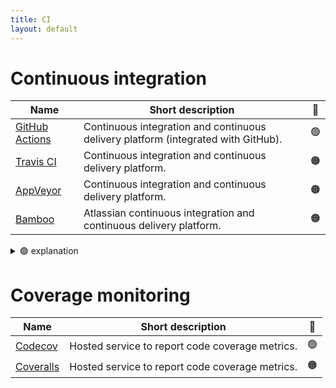 ```yaml
---
title: CI
layout: default
---
```


# Continuous integration

| Name     | Short description | 🚦 |
| -------- | ------------------| :--: |
| [GitHub Actions](https://docs.github.com/en/actions) | Continuous integration and continuous delivery platform (integrated with GitHub). | 🟢 |
| [Travis CI](https://docs.travis-ci.com/) | Continuous integration and continuous delivery platform. | 🟠 |
| [AppVeyor](https://www.appveyor.com/docs/) | Continuous integration and continuous delivery platform. | 🟠 |
| [Bamboo](https://confluence.atlassian.com/bamboo/bamboo-documentation-289276551.html) | Atlassian continuous integration and continuous delivery platform. | 🟠 |

<details>
<summary> 🟢 explanation</summary>
We have many projects using github CI, it's both convenient and works well. It's become the standard. Also, note that it's free for public repos.
</details>

# Coverage monitoring

| Name     | Short description | 🚦 |
| -------- | ------------------| :--: |
| [Codecov](https://docs.codecov.com/docs) | Hosted service to report code coverage metrics. | 🟢 |
| [Coveralls](https://docs.coveralls.io/) | Hosted service to report code coverage metrics. | 🟠 |
